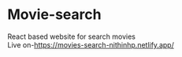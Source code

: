 # Movie-search
React based website for search movies   
Live on-https://movies-search-nithinhp.netlify.app/

